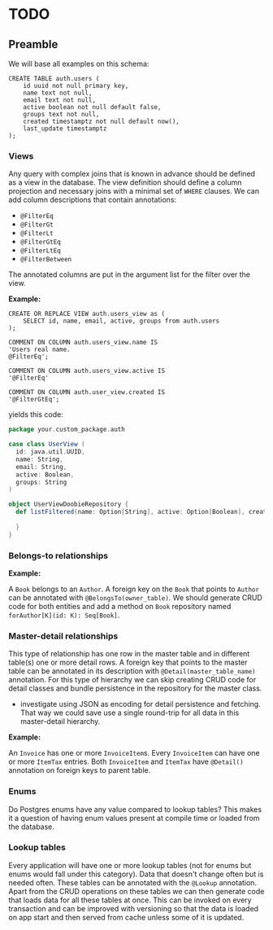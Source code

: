 # TODO

## Preamble

We will base all examples on this schema: 

```postgresql
CREATE TABLE auth.users (
    id uuid not null primary key,
    name text not null,
    email text not null,
    active boolean not null default false,
    groups text not null,
    created timestamptz not null default now(),
    last_update timestamptz
);
```

### Views

Any query with complex joins that is known in advance should be defined as a view in the database. The view definition 
should define a column projection and necessary joins with a minimal set of `WHERE` clauses. We can add column 
descriptions that contain annotations:

- `@FilterEq`
- `@FilterGt`
- `@FilterLt`
- `@FilterGtEq`
- `@FilterLtEq`
- `@FilterBetween`

The annotated columns are put in the argument list for the filter over the view.

**Example:**

```postgresql
CREATE OR REPLACE VIEW auth.users_view as (
    SELECT id, name, email, active, groups from auth.users
);

COMMENT ON COLUMN auth.users_view.name IS
'Users real name. 
@FilterEq';

COMMENT ON COLUMN auth.users_view.active IS 
'@FilterEq'

COMMENT ON COLUMN auth.user_view.created IS
'@FilterGtEq';
```

yields this code:

```scala
package your.custom_package.auth

case class UserView (
  id: java.util.UUID,
  name: String,
  email: String,
  active: Boolean,
  groups: String
)

object UserViewDoobieRepository {
  def listFiltered(name: Option[String], active: Option[Boolean], created: Option[java.time.Instant]): Seq[UserView] = {
    
  } 
}
```


### Belongs-to relationships

**Example:**

A `Book` belongs to an `Author`. A foreign key on the `Book` that points to `Author` can be annotated with 
`@BelongsTo(owner_table)`. We should generate CRUD code for both entities and add a method on `Book` repository
named `forAuthor[K](id: K): Seq[Book]`.

### Master-detail relationships

This type of relationship has one row in the master table and in different table(s) one or more detail rows. A foreign 
key that points to the master table can be annotated in its description with `@Detail(master_table_name)` annotation.
For this type of hierarchy we can skip creating CRUD code for detail classes and bundle persistence
in the repository for the master class.

- investigate using JSON as encoding for detail persistence and fetching. That way we could save use a single round-trip
  for all data in this master-detail hierarchy.

**Example:**

An `Invoice` has one or more `InvoiceItem`s. Every `InvoiceItem` can have one or more `ItemTax` entries. 
Both `InvoiceItem` and `ItemTax` have `@Detail()` annotation on foreign keys to parent table. 

### Enums

Do Postgres enums have any value compared to lookup tables? This makes it a question of having enum values present at
compile time or loaded from the database.

### Lookup tables

Every application will have one or more lookup tables (not for enums but enums would fall under this category). Data 
that doesn't change often but is needed often. These tables can be annotated with the `@Lookup` annotation. Apart from 
the CRUD operations on these tables we can then generate code that loads data for all these tables at once. This can be
invoked on every transaction and can be improved with versioning so that the data is loaded on app start and then served
from cache unless some of it is updated.

